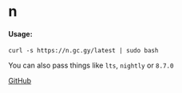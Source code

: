 # n

#### Usage: 
`curl -s https://n.gc.gy/latest | sudo bash`

You can also pass things like `lts`, `nightly` or `8.7.0`


[GitHub](https://github.com/devsnek/n)
